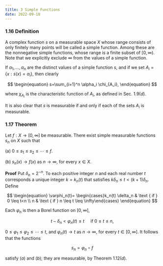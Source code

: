```yaml
---
title: 3 Simple Functions
date: 2022-09-18
---
```



### 1.16 Definition

A complex function $s$ on a measurable space $X$ whose range consists of only finitely many points will be called a simple function. Among these are the nonnegative simple functions, whose range is a finite subset of $[0, \infty)$. Note that we explicitly exclude $\infty$ from the values of a simple function.

If $\alpha_1, \ldots, \alpha_n$ are the distinct values of a simple function $s$, and if we set $A_i=\left\{x: s(x)=\alpha_i\right\}$, then clearly

$$
\begin{equation}
s=\sum_{i=1}^n \alpha_i \chi_{A_i},
\end{equation}
$$

where $\chi_{A_i}$ is the characteristic function of $A_i$, as defined in Sec. $1.9(d)$.

It is also clear that $s$ is measurable if and only if each of the sets $A_i$ is measurable.


### 1.17 Theorem

Let $f: X \rightarrow[0, \infty]$ be measurable. There exist simple measurable functions $s_n$ on $X$ such that

(a) $0 \leq s_1 \leq s_2 \leq \cdots \leq f$.

(b) $s_n(x) \rightarrow f(x)$ as $n \rightarrow \infty$, for every $x \in X$.

**Proof** Put $\delta_n=2^{-n}$. To each positive integer $n$ and each real number $t$ corresponds a unique integer $k=k_n(t)$ that satisfies $k \delta_n \leq t<(k+1) \delta_n$. Define

$$
\begin{equation}
\varphi_n(t)= \begin{cases}k_n(t) \delta_n & \text { if } 0 \leq t<n \\ n & \text { if } n \leq t \leq \infty\end{cases}
\end{equation}
$$

Each $\varphi_n$ is then a Borel function on $[0, \infty]$,

$$
\begin{equation}
t-\delta_n<\varphi_n(t) \leq t \quad \text { if } 0 \leq t \leq n,
\end{equation}
$$

$0 \leq \varphi_1 \leq \varphi_2 \leq \cdots \leq t$, and $\varphi_n(t) \rightarrow t$ as $n \rightarrow \infty$, for every $t \in[0, \infty]$. It follows that the functions

$$
\begin{equation}
s_n=\varphi_n \circ f
\end{equation}
$$

satisfy $(a)$ and $(b)$; they are measurable, by Theorem $1.12(d)$.

